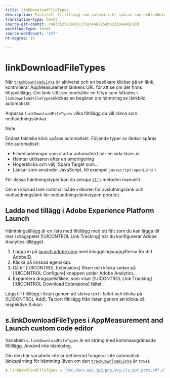 ```yaml
---
title: linkDownloadFileTypes
description: Fastställ filtillägg som automatiskt spåras som nedladdningslänkar.
translation-type: tm+mt
source-git-commit: c4833525816d81175a3446215eb92310ee4021dd
workflow-type: tm+mt
source-wordcount: '257'
ht-degree: 1%

---
```



# linkDownloadFileTypes

När [`trackDownloadLinks`](trackdownloadlinks.md) är aktiverat och en besökare klickar på en länk, kontrollerar AppMeasurement länkens URL för att se om det finns filtypstillägg. Om länk-URL:en innehåller en filtyp som hittades i `linkDownloadFileTypes`skickas en begäran om hämtning av länkbild automatiskt.

Anpassa `linkDownloadFileTypes` vilka filtillägg du vill räkna som nedladdningslänkar.

>[!NOTE]
>
>Endast faktiska klick spåras automatiskt. Följande typer av länkar spåras inte automatiskt:
>
> * Filnedladdningar som startar automatiskt när en sida läses in
> * Hämtar utlösaren efter en omdirigering
> * Högerklicka och välj &#39;Spara Target som...&#39;
> * Länkar som använder JavaScript, till exempel `javascript:openLink()`
>
> 
För dessa hämtningstyper kan du anropa [`tl()`](../functions/tl-method.md) metoden manuellt.

Om en klickad länk matchar både villkoren för avslutningslänk och nedladdningslänk får nedladdningslänkstypen prioritet.

## Ladda ned tillägg i Adobe Experience Platform Launch

Hämtningstillägg är en lista med filtillägg med ett fält som du kan lägga till mer i dragspelet [!UICONTROL Link Tracking] när du konfigurerar Adobe Analytics-tillägget.

1. Logga in på [launch.adobe.com](https://launch.adobe.com) med inloggningsuppgifterna för ditt AdobeID.
2. Klicka på önskad egenskap.
3. Gå till [!UICONTROL Extensions] fliken och klicka sedan på [!UICONTROL Configure] knappen under Adobe Analytics.
4. Expandera dragspelsfliken, som visar [!UICONTROL Link Tracking] [!UICONTROL Download Extensions] fältet.

Lägg till filtillägg i listan genom att skriva text i fältet och klicka på [!UICONTROL Add]. Ta bort filtillägg från listan genom att klicka på respektive X-ikon.

## s.linkDownloadFileTypes i AppMeasurement and Launch custom code editor

Variabeln `s.linkDownloadFileTypes` är en sträng med kommaavgränsade filtillägg. Använd inte blanksteg.

Om den här variabeln inte är definierad fungerar inte automatisk länkspårning för hämtning (även om den [`trackDownloadLinks`](trackdownloadlinks.md) är `true`).

```js
s.linkDownloadFileTypes = "doc,docx,eps,jpg,png,svg,xls,ppt,pptx,pdf,xlsx,tab,csv,zip,txt,vsd,vxd,xml,js,css,rar,exe,wma,mov,avi,wmv,mp3,wav,m4v";
```
